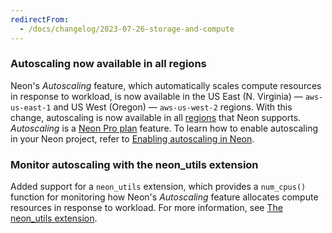 ```yaml
---
redirectFrom:
  - /docs/changelog/2023-07-26-storage-and-compute
---
```


### Autoscaling now available in all regions

Neon's _Autoscaling_ feature, which automatically scales compute resources in response to workload, is now available in the US East (N. Virginia) — `aws-us-east-1` and US West (Oregon) — `aws-us-west-2` regions. With this change, autoscaling is now available in all [regions](/docs/introduction/regions) that Neon supports. _Autoscaling_ is a [Neon Pro plan](/docs/introduction/pro-plan) feature. To learn how to enable autoscaling in your Neon project, refer to [Enabling autoscaling in Neon](/docs/guides/autoscaling-guide).

### Monitor autoscaling with the neon_utils extension

Added support for a `neon_utils` extension, which provides a `num_cpus()` function for monitoring how Neon's _Autoscaling_ feature allocates compute resources in response to workload. For more information, see [The neon_utils extension](/docs/extensions/neon-utils).
